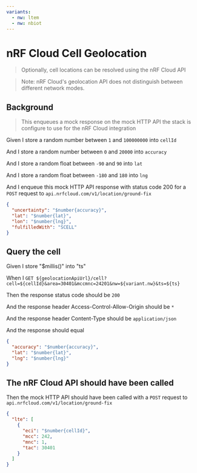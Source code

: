 ```yaml
---
variants:
  - nw: ltem
  - nw: nbiot
---
```


# nRF Cloud Cell Geolocation

> Optionally, cell locations can be resolved using the nRF Cloud API

> Note: nRF Cloud's geolocation API does not distinguish between different
> network modes.

## Background

> This enqueues a mock response on the mock HTTP API the stack is configure to
> use for the nRF Cloud integration

Given I store a random number between `1` and `100000000` into `cellId`

And I store a random number between `0` and `20000` into `accuracy`

And I store a random float between `-90` and `90` into `lat`

And I store a random float between `-180` and `180` into `lng`

And I enqueue this mock HTTP API response with status code 200 for a `POST`
request to `api.nrfcloud.com/v1/location/ground-fix`

```json
{
  "uncertainty": "$number{accuracy}",
  "lat": "$number{lat}",
  "lon": "$number{lng}",
  "fulfilledWith": "SCELL"
}
```

## Query the cell

Given I store "$millis()" into "ts"

When I
`GET ${geolocationApiUrl}/cell?cell=${cellId}&area=30401&mccmnc=24201&nw=${variant.nw}&ts=${ts}`

Then the response status code should be `200`

And the response header Access-Control-Allow-Origin should be `*`

And the response header Content-Type should be `application/json`

And the response should equal

```json
{
  "accuracy": "$number{accuracy}",
  "lat": "$number{lat}",
  "lng": "$number{lng}"
}
```

## The nRF Cloud API should have been called

Then the mock HTTP API should have been called with a `POST` request to
`api.nrfcloud.com/v1/location/ground-fix`

```json
{
  "lte": [
    {
      "eci": "$number{cellId}",
      "mcc": 242,
      "mnc": 1,
      "tac": 30401
    }
  ]
}
```
